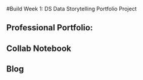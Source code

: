 #Build Week 1: DS Data Storytelling Portfolio Project
<!DOCTYPE HTML>
<html>
<head>
  
</head>

<body>


<p><h2>Professional Portfolio:</h3> </p>
<p><h2>Collab Notebook</h2></p>
<p><h2> Blog </h2></p>
  
  
  
  
</body>
  
</html>
